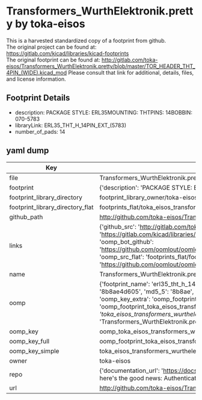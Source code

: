 # Transformers_WurthElektronik.pretty by toka-eisos  
This is a harvested standardized copy of a footprint from github.  
The original project can be found at:  
https://gitlab.com/kicad/libraries/kicad-footprints  
The original footprint can be found at:
http://gitlab.com/toka-eisos/Transformers_WurthElektronik.pretty/blob/master/TOR_HEADER_THT_4PIN_(WIDE).kicad_mod
Please consult that link for additional, details, files, and license information.  
## Footprint Details
* description: PACKAGE STYLE: ERL35MOUNTING: THTPINS: 14BOBBIN: 070-5783  
* libraryLink: ERL35_THT_H_14PIN_EXT_(5783)  
* number_of_pads: 14  
## yaml dump  
| Key | Value |  
| --- | --- |  
| file | Transformers_WurthElektronik.pretty/ERL35_THT_H_14PIN_EXT_(5783).kicad_mod |  
| footprint | {'description': 'PACKAGE STYLE: ERL35MOUNTING: THTPINS: 14BOBBIN: 070-5783', 'libraryLink': 'ERL35_THT_H_14PIN_EXT_(5783)', 'number_of_pads': 14} |  
| footprint_library_directory | footprint_library_owner/toka-eisos_Transformers_WurthElektronik.pretty |  
| footprint_library_directory_flat | footprints_flat/toka_eisos_transformers_wurthelektronik_erl35_tht_h_14pin_ext_(5783)/working |  
| github_path | http://github.com/toka-eisos/Transformers_WurthElektronik.pretty/blob/master/ERL35_THT_H_14PIN_EXT_(5783).kicad_mod |  
| links | {'github_src': 'http://gitlab.com/toka-eisos/Transformers_WurthElektronik.pretty/blob/master/TOR_HEADER_THT_4PIN_(WIDE).kicad_mod', 'github_src_repo': 'https://gitlab.com/kicad/libraries/kicad-footprints', 'oomp_bot': 'footprints/toka_eisos_transformers_wurthelektronik_erl35_tht_h_14pin_ext_(5783)/working', 'oomp_bot_github': 'https://github.com/oomlout/oomlout_oomp_footprint_bot/tree/main/footprints/toka_eisos_transformers_wurthelektronik_erl35_tht_h_14pin_ext_(5783)/working', 'oomp_src_flat': 'footprints_flat/footprints_flat/toka_eisos_transformers_wurthelektronik_erl35_tht_h_14pin_ext_(5783)/working', 'oomp_src_flat_github': 'https://github.com/oomlout/oomlout_oomp_footprint_src/tree/main/footprints_flat/toka_eisos_transformers_wurthelektronik_erl35_tht_h_14pin_ext_(5783)/working'} |  
| name | Transformers_WurthElektronik.pretty |  
| oomp | {'footprint_name': 'erl35_tht_h_14pin_ext_(5783)', 'library_name': 'transformers_wurthelektronik', 'md5': '8b8ae4d6053100dca2d56a49b6930c8b', 'md5_10': '8b8ae4d605', 'md5_5': '8b8ae', 'md5_6': '8b8ae4', 'oomp_key': 'oomp_toka_eisos_transformers_wurthelektronik_erl35_tht_h_14pin_ext_(5783)', 'oomp_key_extra': 'oomp_footprint_toka_eisos_transformers_wurthelektronik_erl35_tht_h_14pin_ext_(5783)', 'oomp_key_full': 'oomp_footprint_toka_eisos_transformers_wurthelektronik_erl35_tht_h_14pin_ext_(5783)_8b8ae4', 'oomp_key_simple': 'toka_eisos_transformers_wurthelektronik_erl35_tht_h_14pin_ext_(5783)', 'original_filename': 'Transformers_WurthElektronik.pretty/ERL35_THT_H_14PIN_EXT_(5783).kicad_mod', 'owner_name': 'toka_eisos'} |  
| oomp_key | oomp_toka_eisos_transformers_wurthelektronik_erl35_tht_h_14pin_ext_(5783) |  
| oomp_key_full | oomp_footprint_toka_eisos_transformers_wurthelektronik_erl35_tht_h_14pin_ext_(5783) |  
| oomp_key_simple | toka_eisos_transformers_wurthelektronik_erl35_tht_h_14pin_ext_(5783) |  
| owner | toka-eisos |  
| repo | {'documentation_url': 'https://docs.github.com/rest/overview/resources-in-the-rest-api#rate-limiting', 'message': "API rate limit exceeded for 84.66.173.59. (But here's the good news: Authenticated requests get a higher rate limit. Check out the documentation for more details.)"} |  
| url | http://github.com/toka-eisos/Transformers_WurthElektronik.pretty |  

